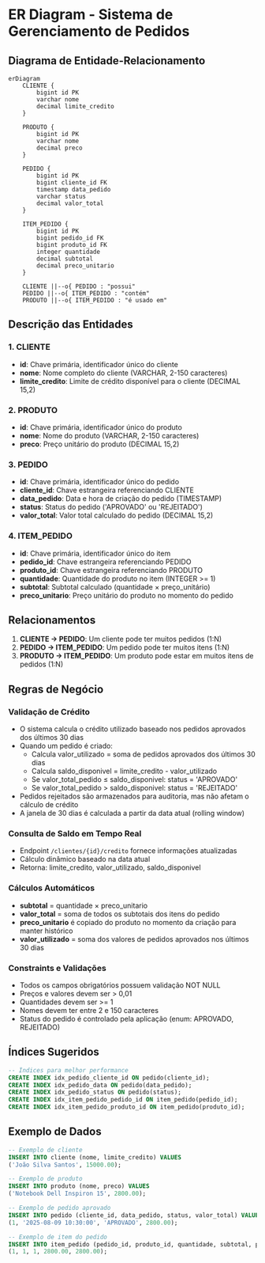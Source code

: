 # ER Diagram - Sistema de Gerenciamento de Pedidos

## Diagrama de Entidade-Relacionamento

```mermaid
erDiagram
    CLIENTE {
        bigint id PK
        varchar nome
        decimal limite_credito
    }
    
    PRODUTO {
        bigint id PK
        varchar nome
        decimal preco
    }
    
    PEDIDO {
        bigint id PK
        bigint cliente_id FK
        timestamp data_pedido
        varchar status
        decimal valor_total
    }
    
    ITEM_PEDIDO {
        bigint id PK
        bigint pedido_id FK
        bigint produto_id FK
        integer quantidade
        decimal subtotal
        decimal preco_unitario
    }

    CLIENTE ||--o{ PEDIDO : "possui"
    PEDIDO ||--o{ ITEM_PEDIDO : "contém"
    PRODUTO ||--o{ ITEM_PEDIDO : "é usado em"
```

## Descrição das Entidades

### 1. CLIENTE
- **id**: Chave primária, identificador único do cliente
- **nome**: Nome completo do cliente (VARCHAR, 2-150 caracteres)
- **limite_credito**: Limite de crédito disponível para o cliente (DECIMAL 15,2)

### 2. PRODUTO  
- **id**: Chave primária, identificador único do produto
- **nome**: Nome do produto (VARCHAR, 2-150 caracteres)
- **preco**: Preço unitário do produto (DECIMAL 15,2)

### 3. PEDIDO
- **id**: Chave primária, identificador único do pedido
- **cliente_id**: Chave estrangeira referenciando CLIENTE
- **data_pedido**: Data e hora de criação do pedido (TIMESTAMP)
- **status**: Status do pedido ('APROVADO' ou 'REJEITADO')
- **valor_total**: Valor total calculado do pedido (DECIMAL 15,2)

### 4. ITEM_PEDIDO
- **id**: Chave primária, identificador único do item
- **pedido_id**: Chave estrangeira referenciando PEDIDO
- **produto_id**: Chave estrangeira referenciando PRODUTO
- **quantidade**: Quantidade do produto no item (INTEGER >= 1)
- **subtotal**: Subtotal calculado (quantidade × preço_unitário)
- **preco_unitario**: Preço unitário do produto no momento do pedido

## Relacionamentos

1. **CLIENTE → PEDIDO**: Um cliente pode ter muitos pedidos (1:N)
2. **PEDIDO → ITEM_PEDIDO**: Um pedido pode ter muitos itens (1:N)
3. **PRODUTO → ITEM_PEDIDO**: Um produto pode estar em muitos itens de pedidos (1:N)

## Regras de Negócio

### Validação de Crédito
- O sistema calcula o crédito utilizado baseado nos pedidos aprovados dos últimos 30 dias
- Quando um pedido é criado:
  - Calcula valor_utilizado = soma de pedidos aprovados dos últimos 30 dias
  - Calcula saldo_disponivel = limite_credito - valor_utilizado
  - Se valor_total_pedido ≤ saldo_disponivel: status = 'APROVADO'
  - Se valor_total_pedido > saldo_disponivel: status = 'REJEITADO'
- Pedidos rejeitados são armazenados para auditoria, mas não afetam o cálculo de crédito
- A janela de 30 dias é calculada a partir da data atual (rolling window)

### Consulta de Saldo em Tempo Real
- Endpoint `/clientes/{id}/credito` fornece informações atualizadas
- Cálculo dinâmico baseado na data atual
- Retorna: limite_credito, valor_utilizado, saldo_disponivel

### Cálculos Automáticos
- **subtotal** = quantidade × preco_unitario
- **valor_total** = soma de todos os subtotais dos itens do pedido
- **preco_unitario** é copiado do produto no momento da criação para manter histórico
- **valor_utilizado** = soma dos valores de pedidos aprovados nos últimos 30 dias

### Constraints e Validações
- Todos os campos obrigatórios possuem validação NOT NULL
- Preços e valores devem ser > 0,01
- Quantidades devem ser >= 1
- Nomes devem ter entre 2 e 150 caracteres
- Status do pedido é controlado pela aplicação (enum: APROVADO, REJEITADO)

## Índices Sugeridos

```sql
-- Índices para melhor performance
CREATE INDEX idx_pedido_cliente_id ON pedido(cliente_id);
CREATE INDEX idx_pedido_data ON pedido(data_pedido);
CREATE INDEX idx_pedido_status ON pedido(status);
CREATE INDEX idx_item_pedido_pedido_id ON item_pedido(pedido_id);
CREATE INDEX idx_item_pedido_produto_id ON item_pedido(produto_id);
```

## Exemplo de Dados

```sql
-- Exemplo de cliente
INSERT INTO cliente (nome, limite_credito) VALUES 
('João Silva Santos', 15000.00);

-- Exemplo de produto
INSERT INTO produto (nome, preco) VALUES 
('Notebook Dell Inspiron 15', 2800.00);

-- Exemplo de pedido aprovado
INSERT INTO pedido (cliente_id, data_pedido, status, valor_total) VALUES 
(1, '2025-08-09 10:30:00', 'APROVADO', 2800.00);

-- Exemplo de item do pedido
INSERT INTO item_pedido (pedido_id, produto_id, quantidade, subtotal, preco_unitario) VALUES 
(1, 1, 1, 2800.00, 2800.00);
```
